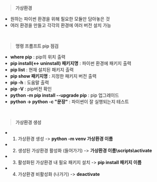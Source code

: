 > **가상환경**
- 원하는 파이썬 환경을 위해 필요한 모듈만 담아놓은 것
- 여러 환경을 만들고 각각의 환경에 여러 버전 설치 가능
<br>

> **명령 프롬프트 pip 점검**
- **where pip** : pip의 위치 출력
- **pip install(<-> uninstall) 패키지명** : 파이썬 환경에 패키지 출력
- **pip list** : 현재 설치된 패키지 출력 
- **pip show 패키지명** : 지정한 패키지 버전 출력
- **pip -h** : 도움말 출력
- **pip -V** : pip버전 확인 
- **python -m pip install --upgrade pip** : pip 업그레이드
- **python -> python -c "문장"** : 파이썬이 잘 실행되는지 테스트
<br>

> **가상환경 생성**
- 1. 가상환경 생성 -> **python -m venv 가상환경 이름**
- 2. 생성된 가상환경 활성화 (들어가기) -> **가상환경 이름\scripts\activate**
- 3. 활성화된 가상환경 내 필요 패키지 설치 -> **pip install 패키지 이름**
- 4. 가상환경 비활성화 (나가기) -> **deactivate**

